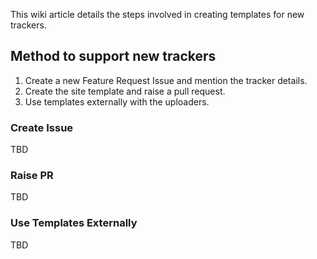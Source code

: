 This wiki article details the steps involved in creating templates for new trackers.

## Method to support new trackers
1. Create a new Feature Request Issue and mention the tracker details.
2. Create the site template and raise a pull request.
3. Use templates externally with the uploaders.

### Create Issue
TBD

### Raise PR
TBD

### Use Templates Externally
TBD